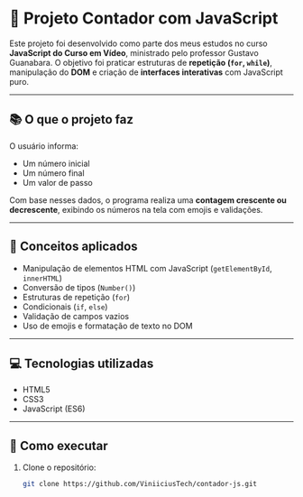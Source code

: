 # 🔢 Projeto Contador com JavaScript

Este projeto foi desenvolvido como parte dos meus estudos no curso **JavaScript do Curso em Vídeo**, ministrado pelo professor Gustavo Guanabara. O objetivo foi praticar estruturas de **repetição (`for`, `while`)**, manipulação do **DOM** e criação de **interfaces interativas** com JavaScript puro.

---

## 📚 O que o projeto faz

O usuário informa:
- Um número inicial
- Um número final
- Um valor de passo

Com base nesses dados, o programa realiza uma **contagem crescente ou decrescente**, exibindo os números na tela com emojis e validações.

---

## 🧠 Conceitos aplicados

- Manipulação de elementos HTML com JavaScript (`getElementById`, `innerHTML`)
- Conversão de tipos (`Number()`)
- Estruturas de repetição (`for`)
- Condicionais (`if`, `else`)
- Validação de campos vazios
- Uso de emojis e formatação de texto no DOM

---

## 💻 Tecnologias utilizadas

- HTML5
- CSS3
- JavaScript (ES6)

---


## 🚀 Como executar

1. Clone o repositório:
   ```bash
   git clone https://github.com/ViniiciusTech/contador-js.git
   ```

